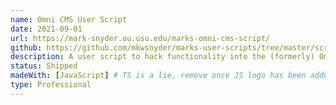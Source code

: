 ```yaml
---
name: Omni CMS User Script
date: 2021-09-01
url: https://mark-snyder.ou.usu.edu/marks-omni-cms-script/
github: https://github.com/mkwsnyder/marks-user-scripts/tree/master/scripts/marks-omni-cms-script
description: A user script to hack functionality into the (formerly) Omni CMS platform.
status: Shipped
madeWith: [JavaScript] # TS is a lie, remove once JS logo has been added
type: Professional
---
```

